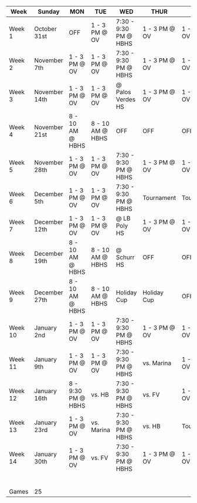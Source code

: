 | Week    | Sunday        | MON                | TUE               | WED                   | THUR          | FRI           | SAT           |
|---------|---------------|--------------------|-------------------|-----------------------|---------------|---------------|---------------|
| Week 1  | October 31st  | OFF                | 1 - 3 PM @ OV     | 7:30 - 9:30 PM @ HBHS | 1 - 3 PM @ OV | 1 - 3 PM @ OV | OFF           |
| Week 2  | November 7th  | 1 - 3 PM @ OV      | 1 - 3 PM @ OV     | 7:30 - 9:30 PM @ HBHS | 1 - 3 PM @ OV | 1 - 3 PM @ OV | OFF           |
| Week 3  | November 14th | 1 - 3 PM @ OV      | 1 - 3 PM @ OV     | @ Palos Verdes HS     | 1 - 3 PM @ OV | 1 - 3 PM @ OV | OFF           |
| Week 4  | November 21st | 8 - 10 AM @ HBHS   | 8 - 10 AM @ HBHS  | OFF                   | OFF           | OFF           | OFF           |
| Week 5  | November 28th | 1 - 3 PM @ OV      | 1 - 3 PM @ OV     | 7:30 - 9:30 PM @ HBHS | 1 - 3 PM @ OV | 1 - 3 PM @ OV | OFF           |
| Week 6  | December 5th  | 1 - 3 PM @ OV      | 1 - 3 PM @ OV     | 7:30 - 9:30 PM @ HBHS | Tournament    | Tournament    | Tournament    |
| Week 7  | December 12th | 1 - 3 PM @ OV      | 1 - 3 PM @ OV     | @ LB Poly HS          | 1 - 3 PM @ OV | 1 - 3 PM @ OV | OFF           |
| Week 8  | December 19th | 8 - 10 AM @ HBHS   | 8 - 10 AM @ HBHS  | @ Schurr HS           | OFF           | OFF           | OFF           |
| Week 9  | December 27th | 8 - 10 AM @ HBHS   | 8 - 10 AM @ HBHS  | Holiday Cup           | Holiday Cup   | OFF           | OFF           |
| Week 10 | January 2nd   | 1 - 3 PM @ OV      | 1 - 3 PM @ OV     | 7:30 - 9:30 PM @ HBHS | 1 - 3 PM @ OV | 1 - 3 PM @ OV | OFF           |
| Week 11 | January 9th   | 1 - 3 PM @ OV      | 1 - 3 PM @ OV     | 7:30 - 9:30 PM @ HBHS | vs. Marina    | 1 - 3 PM @ OV | @ Mater Dei   |
| Week 12 | January 16th  | 8 - 9:30 PM @ HBHS | vs. HB            | 7:30 - 9:30 PM @ HBHS | vs. FV        | 1 - 3 PM @ OV | OFF           |
| Week 13 | January 23rd  | 1 - 3 PM @ OV      | vs. Marina        | 7:30 - 9:30 PM @ HBHS | vs. HB        | Tournament    | Tournament    |
| Week 14 | January 30th  | 1 - 3 PM @ OV      | vs. FV            | 7:30 - 9:30 PM @ HBHS | 1 - 3 PM @ OV | 1 - 3 PM @ OV | 1 - 3 PM @ OV |
|         |               |                    |                   |                       |               |               |               |
|         |               |                    |                   |                       |               |               |               |
|         |               |                    |                   |                       |               |               |               |
|         |               |                    |                   |                       |               |               |               |
|         |               |                    |                   |                       |               |               |               |
|         |               |                    |                   |                       |               |               |               |
| Games   | 25            |                    |                   |                       |               |               |               |
